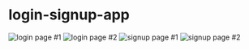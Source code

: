 # login-signup-app

![login page #1](./img/img4.jpg)
![login page #2](./img/img5.jpg)
![signup page #1](./img/img6.jpg)
![signup page #2](./img/img7.jpg)